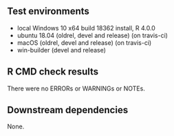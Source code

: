 ## Test environments
* local Windows 10 x64 build 18362 install, R 4.0.0
* ubuntu 18.04 (oldrel, devel and release) (on travis-ci)
* macOS (oldrel, devel and release) (on travis-ci)
* win-builder (devel and release)

## R CMD check results
There were no ERRORs or WARNINGs or NOTEs. 

## Downstream dependencies
None.
